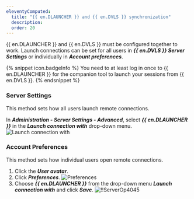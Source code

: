```yaml
---
eleventyComputed:
  title: "{{ en.DLAUNCHER }} and {{ en.DVLS }} synchronization"
  description: 
  order: 20
---
```

{{ en.DLAUNCHER }} and {{ en.DVLS }} must be configured together to work. Launch connections can be set for all users in ***{{ en.DVLS }} Server Settings*** or individually in ***Account preferences***.

{% snippet icon.badgeInfo %}
You need to at least log in once to {{ en.DLAUNCHER }} for the companion tool to launch your sessions from {{ en.DVLS }}.
{% endsnippet %}

### Server Settings

This method sets how all users launch remote connections.

In ***Administration - Server Settings - Advanced***, select ***{{ en.DLAUNCHER }}*** in the ***Launch connection with*** drop-down menu.
![Launch connection with](https://cdnweb.devolutions.net/docs/docs_en_server_ServerOp4043.png)

### Account Preferences

This method sets how individual users open remote connections.

1. Click the ***User avatar***.
1. Click ***Preferences***.
![Preferences](https://cdnweb.devolutions.net/docs/DVLS6004_2023_3.png)
1. Choose ***{{ en.DLAUNCHER }}*** from the drop-down menu ***Launch connection with*** and click ***Save***.
![!!ServerOp4045](https://cdnweb.devolutions.net/docs/DVLS6005_2023_3.png)

